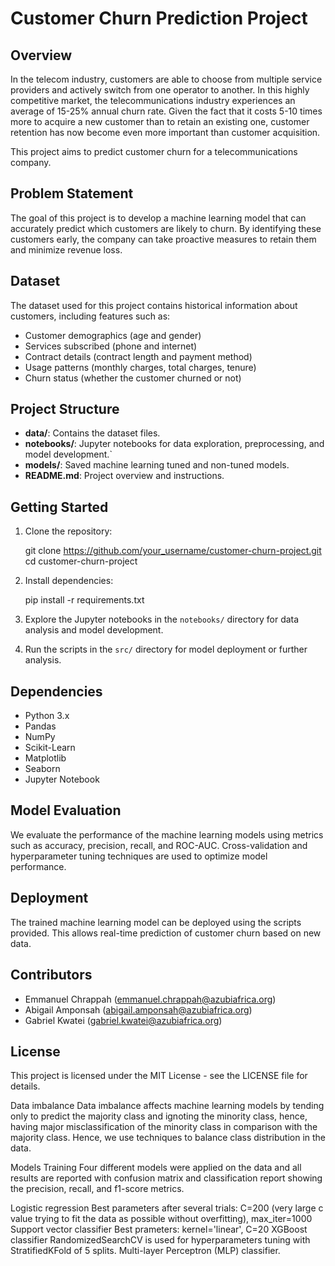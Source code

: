 # Customer Churn Prediction Project

## Overview
In the telecom industry, customers are able to choose from multiple service providers and actively switch from one operator to another. In this highly competitive market, the telecommunications industry experiences an average of 15-25% annual churn rate. Given the fact that it costs 5-10 times more to acquire a new customer than to retain an existing one, customer retention has now become even more important than customer acquisition.

This project aims to predict customer churn for a telecommunications company. 


## Problem Statement
The goal of this project is to develop a machine learning model that can accurately predict which customers are likely to churn. By identifying these customers early, the company can take proactive measures to retain them and minimize revenue loss.

## Dataset
The dataset used for this project contains historical information about customers, including features such as:
- Customer demographics (age and gender)
- Services subscribed (phone and internet)
- Contract details (contract length and payment method)
- Usage patterns (monthly charges, total charges, tenure)
- Churn status (whether the customer churned or not)

## Project Structure
- **data/**: Contains the dataset files.
- **notebooks/**: Jupyter notebooks for data exploration, preprocessing, and model development.`
- **models/**: Saved machine learning tuned and non-tuned models.
- **README.md**: Project overview and instructions.

## Getting Started
1. Clone the repository:

   git clone https://github.com/your_username/customer-churn-project.git
   cd customer-churn-project

2. Install dependencies:

   pip install -r requirements.txt

3. Explore the Jupyter notebooks in the `notebooks/` directory for data analysis and model development.
4. Run the scripts in the `src/` directory for model deployment or further analysis.

## Dependencies
- Python 3.x
- Pandas
- NumPy
- Scikit-Learn
- Matplotlib
- Seaborn
- Jupyter Notebook

## Model Evaluation
We evaluate the performance of the machine learning models using metrics such as accuracy, precision, recall, and ROC-AUC. Cross-validation and hyperparameter tuning techniques are used to optimize model performance.

## Deployment
The trained machine learning model can be deployed using the scripts provided. This allows real-time prediction of customer churn based on new data.

## Contributors
- Emmanuel Chrappah (emmanuel.chrappah@azubiafrica.org)
- Abigail Amponsah (abigail.amponsah@azubiafrica.org)
- Gabriel Kwatei (gabriel.kwatei@azubiafrica.org)

## License
This project is licensed under the MIT License - see the LICENSE file for details.

Data imbalance
Data imbalance affects machine learning models by tending only to predict the majority class and ignoting the minority class, hence, having major misclassification of the minority class in comparison with the majority class. Hence, we use techniques to balance class distribution in the data.

Models Training
Four different models were applied on the data and all results are reported with confusion matrix and classification report showing the precision, recall, and f1-score metrics.

Logistic regression Best parameters after several trials: C=200 (very large c value trying to fit the data as possible without overfitting), max_iter=1000
Support vector classifier Best prameters: kernel='linear', C=20
XGBoost classifier RandomizedSearchCV is used for hyperparameters tuning with StratifiedKFold of 5 splits.
Multi-layer Perceptron (MLP) classifier.
 
